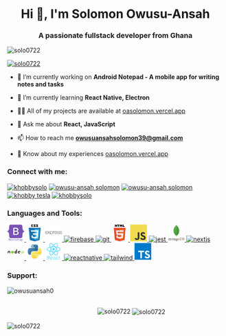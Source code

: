 <h1 align="center">Hi 👋, I'm Solomon Owusu-Ansah</h1>
<h3 align="center">A passionate fullstack developer from Ghana</h3>

<p align="left"> <img src="https://komarev.com/ghpvc/?username=solo0722&label=Profile%20views&color=0e75b6&style=flat" alt="solo0722" /> </p>

<p align="left"> <a href="https://github.com/ryo-ma/github-profile-trophy"><img src="https://github-profile-trophy.vercel.app/?username=solo0722" alt="solo0722" /></a> </p>

- 🔭 I’m currently working on **Android Notepad - A mobile app for writing notes and tasks**

- 🌱 I’m currently learning **React Native, Electron**

- 👨‍💻 All of my projects are available at [oasolomon.vercel.app](oasolomon.vercel.app)

- 💬 Ask me about **React, JavaScript**

- 📫 How to reach me **owusuansahsolomon39@gmail.com**

- 📄 Know about my experiences [oasolomon.vercel.app](oasolomon.vercel.app)

<h3 align="left">Connect with me:</h3>
<p align="left">
<a href="https://twitter.com/khobbysolo" target="blank"><img align="center" src="https://raw.githubusercontent.com/rahuldkjain/github-profile-readme-generator/master/src/images/icons/Social/twitter.svg" alt="khobbysolo" height="30" width="40" /></a>
<a href="https://linkedin.com/in/owusu-ansah solomon" target="blank"><img align="center" src="https://raw.githubusercontent.com/rahuldkjain/github-profile-readme-generator/master/src/images/icons/Social/linked-in-alt.svg" alt="owusu-ansah solomon" height="30" width="40" /></a>
<a href="https://stackoverflow.com/users/owusu-ansah solomon" target="blank"><img align="center" src="https://raw.githubusercontent.com/rahuldkjain/github-profile-readme-generator/master/src/images/icons/Social/stack-overflow.svg" alt="owusu-ansah solomon" height="30" width="40" /></a>
<a href="https://fb.com/khobby tesla" target="blank"><img align="center" src="https://raw.githubusercontent.com/rahuldkjain/github-profile-readme-generator/master/src/images/icons/Social/facebook.svg" alt="khobby tesla" height="30" width="40" /></a>
<a href="https://instagram.com/khobbysolo" target="blank"><img align="center" src="https://raw.githubusercontent.com/rahuldkjain/github-profile-readme-generator/master/src/images/icons/Social/instagram.svg" alt="khobbysolo" height="30" width="40" /></a>
</p>

<h3 align="left">Languages and Tools:</h3>
<p align="left"> <a href="https://getbootstrap.com" target="_blank" rel="noreferrer"> <img src="https://raw.githubusercontent.com/devicons/devicon/master/icons/bootstrap/bootstrap-plain-wordmark.svg" alt="bootstrap" width="40" height="40"/> </a> <a href="https://www.w3schools.com/css/" target="_blank" rel="noreferrer"> <img src="https://raw.githubusercontent.com/devicons/devicon/master/icons/css3/css3-original-wordmark.svg" alt="css3" width="40" height="40"/> </a> <a href="https://expressjs.com" target="_blank" rel="noreferrer"> <img src="https://raw.githubusercontent.com/devicons/devicon/master/icons/express/express-original-wordmark.svg" alt="express" width="40" height="40"/> </a> <a href="https://firebase.google.com/" target="_blank" rel="noreferrer"> <img src="https://www.vectorlogo.zone/logos/firebase/firebase-icon.svg" alt="firebase" width="40" height="40"/> </a> <a href="https://git-scm.com/" target="_blank" rel="noreferrer"> <img src="https://www.vectorlogo.zone/logos/git-scm/git-scm-icon.svg" alt="git" width="40" height="40"/> </a> <a href="https://www.w3.org/html/" target="_blank" rel="noreferrer"> <img src="https://raw.githubusercontent.com/devicons/devicon/master/icons/html5/html5-original-wordmark.svg" alt="html5" width="40" height="40"/> </a> <a href="https://developer.mozilla.org/en-US/docs/Web/JavaScript" target="_blank" rel="noreferrer"> <img src="https://raw.githubusercontent.com/devicons/devicon/master/icons/javascript/javascript-original.svg" alt="javascript" width="40" height="40"/> </a> <a href="https://jestjs.io" target="_blank" rel="noreferrer"> <img src="https://www.vectorlogo.zone/logos/jestjsio/jestjsio-icon.svg" alt="jest" width="40" height="40"/> </a> <a href="https://www.mongodb.com/" target="_blank" rel="noreferrer"> <img src="https://raw.githubusercontent.com/devicons/devicon/master/icons/mongodb/mongodb-original-wordmark.svg" alt="mongodb" width="40" height="40"/> </a> <a href="https://nextjs.org/" target="_blank" rel="noreferrer"> <img src="https://cdn.worldvectorlogo.com/logos/nextjs-2.svg" alt="nextjs" width="40" height="40"/> </a> <a href="https://nodejs.org" target="_blank" rel="noreferrer"> <img src="https://raw.githubusercontent.com/devicons/devicon/master/icons/nodejs/nodejs-original-wordmark.svg" alt="nodejs" width="40" height="40"/> </a> <a href="https://www.python.org" target="_blank" rel="noreferrer"> <img src="https://raw.githubusercontent.com/devicons/devicon/master/icons/python/python-original.svg" alt="python" width="40" height="40"/> </a> <a href="https://reactjs.org/" target="_blank" rel="noreferrer"> <img src="https://raw.githubusercontent.com/devicons/devicon/master/icons/react/react-original-wordmark.svg" alt="react" width="40" height="40"/> </a> <a href="https://reactnative.dev/" target="_blank" rel="noreferrer"> <img src="https://reactnative.dev/img/header_logo.svg" alt="reactnative" width="40" height="40"/> </a> <a href="https://tailwindcss.com/" target="_blank" rel="noreferrer"> <img src="https://www.vectorlogo.zone/logos/tailwindcss/tailwindcss-icon.svg" alt="tailwind" width="40" height="40"/> </a> <a href="https://www.typescriptlang.org/" target="_blank" rel="noreferrer"> <img src="https://raw.githubusercontent.com/devicons/devicon/master/icons/typescript/typescript-original.svg" alt="typescript" width="40" height="40"/> </a> </p>

<h3 align="left">Support:</h3>
<p><a href="https://www.buymeacoffee.com/owusuansah0"> <img align="left" src="https://cdn.buymeacoffee.com/buttons/v2/default-yellow.png" height="50" width="210" alt="owusuansah0" /></a></p><br><br>

<p><img align="left" src="https://github-readme-stats.vercel.app/api/top-langs?username=solo0722&show_icons=true&locale=en&layout=compact" alt="solo0722" /></p>

<p>&nbsp;<img align="center" src="https://github-readme-stats.vercel.app/api?username=solo0722&show_icons=true&locale=en" alt="solo0722" /></p>

<p><img align="center" src="https://github-readme-streak-stats.herokuapp.com/?user=solo0722&" alt="solo0722" /></p>

